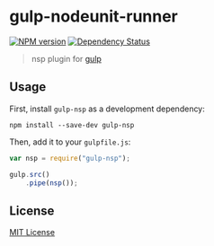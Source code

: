 # gulp-nodeunit-runner
[![NPM version][npm-image]][npm-url] [![Dependency Status][depstat-image]][depstat-url]

> nsp plugin for [gulp](https://github.com/wearefractal/gulp)

## Usage

First, install `gulp-nsp` as a development dependency:

```shell
npm install --save-dev gulp-nsp
```

Then, add it to your `gulpfile.js`:

```javascript
var nsp = require("gulp-nsp");

gulp.src()
	.pipe(nsp());
```

## License

[MIT License](http://en.wikipedia.org/wiki/MIT_License)

[npm-url]: https://npmjs.org/package/gulp-nodeunit-runner
[npm-image]: https://badge.fury.io/js/gulp-nodeunit-runner.png

[depstat-url]: https://david-dm.org/baer/gulp-nodeunit-runner
[depstat-image]: https://david-dm.org/baer/gulp-nodeunit-runner.png
